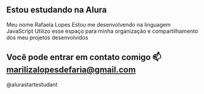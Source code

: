 ## Estou estudando na Alura
Meu nome Rafaela Lopes
Estou me desenvolvendo na linguagem JavaScript
Utilizo esse espaço para minha organização e compartilhamento dos meu projetos desenvolvidos
## Você pode entrar em contato comigo 📫 marilizalopesdefaria@gmail.com 

@alurastartestudant
